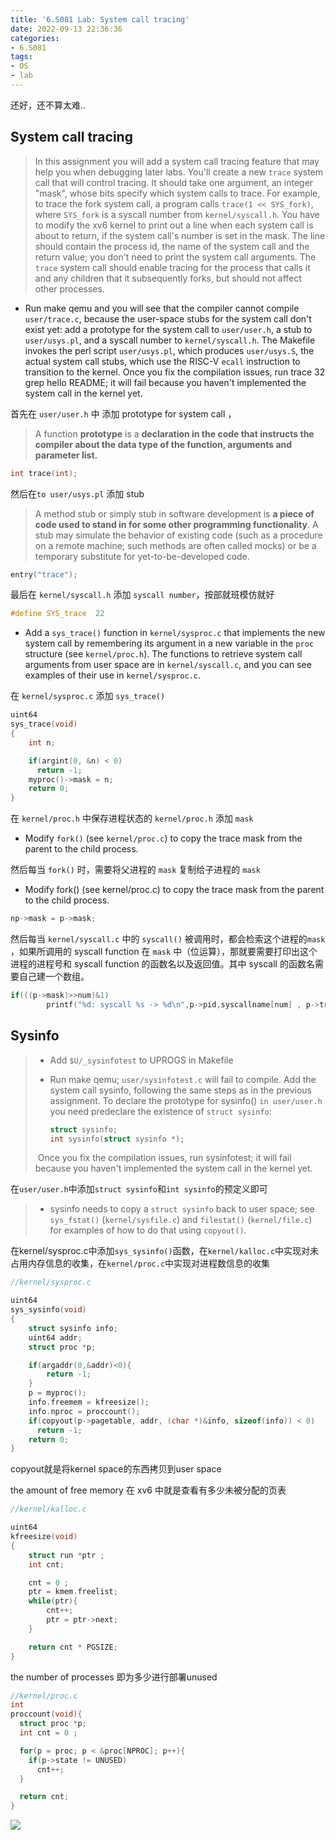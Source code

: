 ```yaml
---
title: '6.S081 Lab: System call tracing'
date: 2022-09-13 22:36:36
categories:
- 6.S081
tags:
- OS
- lab
---
```


还好，还不算太难..

<!-- more -->

## System call tracing

>  In this assignment you will add a system call tracing feature that may help you when debugging later labs. You'll create a new `trace` system call that will control tracing. It should take one argument, an integer "mask", whose bits specify which system calls to trace. For example, to trace the fork system call, a program calls `trace(1 << SYS_fork)`, where `SYS_fork` is a syscall number from `kernel/syscall.h`. You have to modify the xv6 kernel to print out a line when each system call is about to return, if the system call's number is set in the mask. The line should contain the process id, the name of the system call and the return value; you don't need to print the system call arguments. The `trace` system call should enable tracing for the process that calls it and any children that it subsequently forks, but should not affect other processes. 

- Run make qemu and you will see that the compiler cannot compile `user/trace.c`, because the user-space stubs for the system call don't exist yet: add a prototype for the system call to `user/user.h`, a stub to `user/usys.pl`, and a syscall number to `kernel/syscall.h`. The Makefile invokes the perl script `user/usys.pl`, which produces `user/usys.S`, the actual system call stubs, which use the RISC-V `ecall` instruction to transition to the kernel. Once you fix the compilation issues, run trace 32 grep hello README; it will fail because you haven't implemented the system call in the kernel yet.

首先在 `user/user.h` 中 添加  prototype for system call ，

> A function **prototype** is a **declaration in the code that instructs the compiler about the data type of the function, arguments and parameter list.**

```c
int trace(int);
```

然后在`to user/usys.pl` 添加 stub 

> A method stub or simply stub in software development is **a piece of code used to stand in for some other programming functionality**. A stub may simulate the behavior of existing code (such as a procedure on a remote machine; such methods are often called mocks) or be a temporary substitute for yet-to-be-developed code.

```c
entry("trace");
```

最后在 `kernel/syscall.h`  添加 `syscall number`，按部就班模仿就好

```c
#define SYS_trace  22
```

- Add a `sys_trace()` function in `kernel/sysproc.c` that implements the new system call by remembering its argument in a new variable in the `proc` structure (see `kernel/proc.h`). The functions to retrieve system call arguments from user space are in `kernel/syscall.c`, and you can see examples of their use in `kernel/sysproc.c`.

在 `kernel/sysproc.c` 添加 `sys_trace()`

```c
uint64
sys_trace(void)
{
    int n;

    if(argint(0, &n) < 0)
      return -1;
    myproc()->mask = n;
    return 0;
}
```

在 ` kernel/proc.h ` 中保存进程状态的 `kernel/proc.h` 添加 `mask` 

- Modify `fork()` (see `kernel/proc.c`) to copy the trace mask from the parent to the child process.

然后每当 `fork()` 时，需要将父进程的 `mask` 复制给子进程的 `mask`

- Modify fork() (see kernel/proc.c) to copy the trace mask from the parent to the child process.

```c
np->mask = p->mask;
```

然后每当 ` kernel/syscall.c ` 中的 `syscall()` 被调用时，都会检索这个进程的`mask `，如果所调用的 syscall function 在 `mask` 中（位运算），那就要需要打印出这个进程的进程号和 syscall function 的函数名以及返回值。其中 syscall 的函数名需要自己建一个数组。

```c
if(((p->mask)>>num)&1)
        printf("%d: syscall %s -> %d\n",p->pid,syscallname[num] , p->trapframe->a0);
```



## Sysinfo

> - Add `$U/_sysinfotest` to UPROGS in Makefile
>
> - Run make qemu; `user/sysinfotest.c` will fail to compile. Add the system call sysinfo, following the same steps as in the previous assignment. To declare the prototype for sysinfo() `in user/user.h` you need predeclare the existence of `struct sysinfo`:
>
>   ```c
>   struct sysinfo;
>   int sysinfo(struct sysinfo *);
>   ```
>
>​	   Once you fix the compilation issues, run sysinfotest; it will fail because    you haven't implemented the system call in the kernel yet.

在`user/user.h`中添加`struct sysinfo`和`int sysinfo`的预定义即可

> - sysinfo needs to copy a `struct sysinfo` back to user space; see `sys_fstat()` (`kernel/sysfile.c`) and `filestat()` (`kernel/file.c`) for examples of how to do that using `copyout()`.

在kernel/sysproc.c中添加`sys_sysinfo()`函数，在`kernel/kalloc.c`中实现对未占用内存信息的收集，在`kernel/proc.c`中实现对进程数信息的收集

```c
//kernel/sysproc.c

uint64
sys_sysinfo(void)
{
    struct sysinfo info;
    uint64 addr;
    struct proc *p;

    if(argaddr(0,&addr)<0){
        return -1;
    }
    p = myproc();
    info.freemem = kfreesize();
    info.nproc = proccount();
    if(copyout(p->pagetable, addr, (char *)&info, sizeof(info)) < 0)
      return -1;
    return 0;
}
```

copyout就是将kernel space的东西拷贝到user space

the amount of free memory 在 xv6 中就是查看有多少未被分配的页表

```c
//kernel/kalloc.c

uint64 
kfreesize(void)
{
    struct run *ptr ;
    int cnt;

    cnt = 0 ;
    ptr = kmem.freelist;
    while(ptr){
        cnt++;
        ptr = ptr->next;
    }

    return cnt * PGSIZE;
}
```

the number of processes 即为多少进行部署unused

```c
//kernel/proc.c
int
proccount(void){
  struct proc *p;
  int cnt = 0 ;

  for(p = proc; p < &proc[NPROC]; p++){
    if(p->state != UNUSED)
      cnt++;
  }

  return cnt;
}
```




![](https://raw.githubusercontent.com/Mayflyyh/picrepo/main/1663128399812.png)



